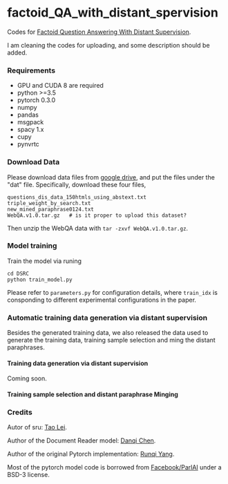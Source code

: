 # factoid_QA_with_distant_spervision

Codes for [Factoid Question Answering With Distant Supervision](http://www.mdpi.com/1099-4300/20/6/439/pdf). 

I am cleaning the codes for uploading, and some description should be added. 



### Requirements
- GPU and CUDA 8 are required
- python >=3.5 
- pytorch 0.3.0
- numpy
- pandas
- msgpack
- spacy 1.x
- cupy
- pynvrtc

### Download Data
Please download data files from [google drive](https://drive.google.com/drive/folders/1EI47PfmeZRfpAUdNq2EI7um_sxlV8prv?usp=sharing), and put the files under the "dat" file. 
Specifically, download these four files, 
```
questions_dis_data_150htmls_using_abstext.txt
triple_weight_by_search.txt
new_mined_paraphrase0124.txt
WebQA.v1.0.tar.gz   # is it proper to upload this dataset? 
```
Then unzip the WebQA data with ```tar -zxvf WebQA.v1.0.tar.gz```. 

### Model training
Train the model via runing 

```
cd DSRC
python train_model.py
```

Please refer to ```parameters.py``` for configuration details, where ```train_idx``` is consponding to different experimental configurations in the paper. 

### Automatic training data generation via distant supervision 
Besides the generated training data, we also released the data used to generate the training data, training sample selection and ming the distant paraphrases. 

#### Training data generation via distant supervision
Coming soon. 

#### Training sample selection and distant paraphrase Minging



### Credits
Autor of sru: [Tao Lei](https://github.com/taolei87/sru).

Author of the Document Reader model: [Danqi Chen](https://github.com/danqi).

Author of the original Pytorch implementation: [Runqi Yang](https://hitvoice.github.io/about/). 

Most of the pytorch model code is borrowed from [Facebook/ParlAI](https://github.com/facebookresearch/ParlAI/) under a BSD-3 license.

